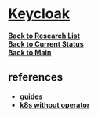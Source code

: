 # **[Keycloak](https://en.wikipedia.org/wiki/Keycloak)**

**[Back to Research List](../../../research_list.md)**\
**[Back to Current Status](../../../../development/status/weekly/current_status.md)**\
**[Back to Main](../../../../README.md)**

## references

- **[guides](https://www.keycloak.org/guides)**
- **[k8s without operator](https://www.keycloak.org/getting-started/getting-started-kube)**
